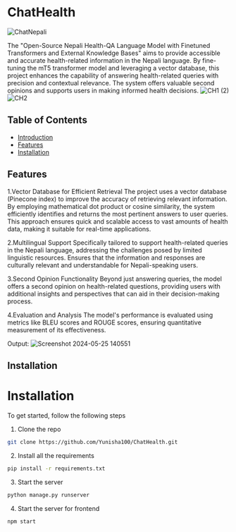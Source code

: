 # ChatHealth
![ChatNepali](https://github.com/Yunisha100/ChatHealth/assets/88446875/1e60182c-72ed-4baf-92bb-a6f69cab85c2)

The "Open-Source Nepali Health-QA Language Model with Finetuned Transformers and External Knowledge Bases" aims to provide accessible and accurate health-related information in the Nepali language. By fine-tuning the mT5 transformer model and leveraging a vector database, this project enhances the capability of answering health-related queries with precision and contextual relevance. The system offers valuable second opinions and supports users in making informed health decisions.
![CH1 (2)](https://github.com/Yunisha100/ChatHealth/assets/88446875/0ecb8e1f-e042-4633-a753-77007661b769)
![CH2](https://github.com/Yunisha100/ChatHealth/assets/88446875/1b0aa11e-b6c9-41f4-96ab-6331bd21dc24)
## Table of Contents

- [Introduction](#introduction)
- [Features](#features)
- [Installation](#installation)

  
## Features
1.Vector Database for Efficient Retrieval
The project uses a vector database (Pinecone index) to improve the accuracy of retrieving relevant information. By employing mathematical dot product or cosine similarity, the system efficiently identifies and returns the most pertinent answers to user queries.
This approach ensures quick and scalable access to vast amounts of health data, making it suitable for real-time applications.

2.Multilingual Support
 Specifically tailored to support health-related queries in the Nepali language, addressing the challenges posed by limited linguistic resources.
 Ensures that the information and responses are culturally relevant and understandable for Nepali-speaking users.

3.Second Opinion Functionality
Beyond just answering queries, the model offers a second opinion on health-related questions, providing users with additional insights and perspectives that can aid in their decision-making process.

4.Evaluation and Analysis
The model's performance is evaluated using metrics like BLEU scores and ROUGE scores, ensuring quantitative measurement of its effectiveness.

Output:
![Screenshot 2024-05-25 140551](https://github.com/Yunisha100/ChatHealth/assets/88446875/50193748-ea79-48f0-80bc-2506ddd219ff)

## Installation 
# Installation
To get started, follow the following steps
1. Clone the repo
  ```bash
  git clone https://github.com/Yunisha100/ChatHealth.git
  ```
2. Install all the requirements
 ```bash
 pip install -r requirements.txt
 ```
3. Start the server
```bash
python manage.py runserver
```
4. Start the server for frontend
```bash
npm start
```
